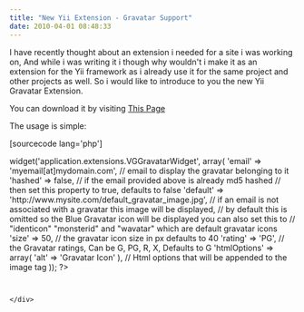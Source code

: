```yaml
---
title: "New Yii Extension - Gravatar Support"
date: 2010-04-01 08:48:33
---
```


<div style="text-align:left;direction:ltr;">
<p style="text-align: left; direction: ltr;">I have recently thought about an extension i needed for a site i was working on, And while i was writing it i though why wouldn't i make it as an extension for the Yii framework as i already use it for the same project and other projects as well. So i would like to introduce to you the new Yii Gravatar Extension.</p>
<p style="text-align: left; direction: ltr;">You can download it by visiting <a href="http://www.yiiframework.com/extension/gravatar/" target="_blank">This Page</a></p>
<p style="text-align: left;"><!--more--></p>
<p style="text-align: left;">The usage is simple:</p>

[sourcecode lang='php']

<?php
$this->widget('application.extensions.VGGravatarWidget',
array(
'email' => 'myemail[at]mydomain.com', // email to display the gravatar belonging to it
'hashed' => false, // if the email provided above is already md5 hashed
// then set this property to true, defaults to false
'default' => 'http://www.mysite.com/default_gravatar_image.jpg',
// if an email is not associated with a gravatar this image will be displayed,
// by default this is omitted so the Blue Gravatar icon will be displayed you can also set this to
// "identicon" "monsterid" and "wavatar" which are default gravatar icons
'size' => 50, // the gravatar icon size in px defaults to 40
'rating' => 'PG', // the Gravatar ratings, Can be G, PG, R, X, Defaults to G
'htmlOptions' => array( 'alt' => 'Gravatar Icon' ),
// Html options that will be appended to the image tag
));
?>

```


</div>
